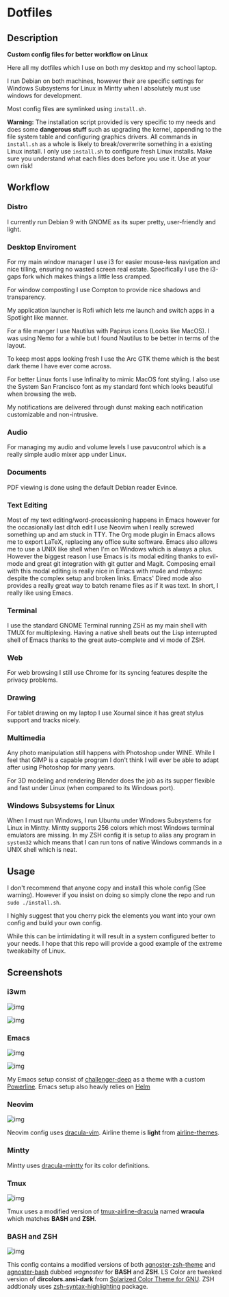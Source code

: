 # Dotfiles

## Description

**Custom config files for better workflow on Linux**

Here all my dotfiles which I use on both my desktop and my school laptop.

I run Debian on both machines, however their are specific settings for
Windows Subsystems for Linux in Mintty when I absolutely must use windows for development.

Most config files are symlinked using `install.sh`.

**Warning:** The installation script provided is very specific to my needs and does some **dangerous stuff** such as upgrading the kernel, appending to the file system table and configuring graphics drivers.
All commands in `install.sh` as a whole is likely to break/overwrite something in a existing Linux install.  I only use `install.sh` to configure fresh Linux installs.
Make sure you understand what each files does before you use it.  Use at your own risk!

## Workflow

### Distro

I currently run Debian 9 with GNOME as its super pretty, user-friendly and light.

### Desktop Enviroment

For my main window manager I use i3 for easier mouse-less navigation and nice tilling, ensuring no wasted screen real estate.  Specifically I use the i3-gaps fork which makes things a little less cramped.

For window composting I use Compton to provide nice shadows and transparency.

My application launcher is Rofi which lets me launch and switch apps in a Spotlight like manner.

For a file manger I use Nautilus with Papirus icons (Looks like MacOS).  I was using Nemo for a while but I found Nautilus to be better in terms of the layout.

To keep most apps looking fresh I use the Arc GTK theme which is the best dark theme I have ever come across.

For better Linux fonts I use Infinality to mimic MacOS font styling.  I also use the System San Francisco font as my standard font which looks beautiful when browsing the web.

My notifications are delivered through dunst making each notification customizable and non-intrusive.

### Audio

For managing my audio and volume levels I use pavucontrol which is a really simple audio mixer app under Linux.

### Documents

PDF viewing is done using the default Debian reader Evince.

### Text Editing

Most of my text editing/word-processioning happens in Emacs however for the occasionally last ditch edit I use Neovim when I really screwed something up and am stuck in TTY.  The Org mode plugin in Emacs allows me to export LaTeX, replacing any office suite software.  Emacs also allows me to use a UNIX like shell when I'm on Windows which is always a plus.  However the biggest reason I use Emacs is its modal editing thanks to evil-mode and great git integration with git gutter and Magit.  Composing email with this modal editing is really nice in Emacs with mu4e and mbsync despite the complex setup and broken links.  Emacs' Dired mode also provides a really great way to batch rename files as if it was text.  In short, I really like using Emacs.

### Terminal

I use the standard GNOME Terminal running ZSH as my main shell with TMUX for multiplexing.  Having a native shell beats out the Lisp interrupted shell of Emacs thanks to the great auto-complete and vi mode of ZSH.

### Web

For web browsing I still use Chrome for its syncing features despite the privacy problems.

### Drawing

For tablet drawing on my laptop I use Xournal since it has great stylus support and tracks nicely.

### Multimedia

Any photo manipulation still happens with Photoshop under WINE.  While I feel that GIMP is a capable program I don't think I will ever be able to adapt after using Photoshop for many years.

For 3D modeling and rendering Blender does the job as its supper flexible and fast under Linux (when compared to its Windows port).

### Windows Subsystems for Linux

When I must run Windows, I run Ubuntu under Windows Subsystems for Linux in Mintty.  Mintty supports 256 colors which most Windows terminal emulators are missing.  In my ZSH config it is setup to alias any program in `system32` which means that I can run tons of native Windows commands in a UNIX shell which is neat.

## Usage

I don't recommend that anyone copy and install this whole config (See warning).  However if you insist on doing so simply clone the repo and run `sudo ./install.sh`.

I highly suggest that you cherry pick the elements you want into your own config and build your own config.

While this can be intimidating it will result in a system configured better to your needs.  I hope that this repo will provide a good example of the extreme tweakabilty of Linux.

## Screenshots

### i3wm

![img](./screenshots/i3-1.png "i3wm1")

![img](./screenshots/i3-2.png "i3wm2")

### Emacs

![img](./screenshots/emacs.png "Emacs using a custom powerline with challenger-deep")

![img](./screenshots/emacs2.png "Emacs using the Helm narrowing completion framework")

My Emacs setup consist of [challenger-deep](https://github.com/MaxSt/challenger-deep) as a theme with a custom [Powerline](https://github.com/milkypostman/powerline).
Emacs setup also heavly relies on [Helm](https://github.com/emacs-helm/helm)

### Neovim

![img](./screenshots/vim.png "Neovim using Airline and NERDTree")

Neovim config uses [dracula-vim](https://github.com/dracula/vim).
Airline theme is **light** from [airline-themes](https://github.com/vim-airline/vim-airline-themes).

### Mintty

Mintty uses [dracula-mintty](https://github.com/dracula/mintty) for its color definitions.

### Tmux

![img](./screenshots/tmux.png "Tmux using usings splits and a custom theme")

Tmux uses a modified version of [tmux-airline-dracula](https://github.com/sei40kr/tmux-airline-dracula) named **wracula** which matches **BASH** and **ZSH**.

### BASH and ZSH

![img](./screenshots/zsh.png "ZSH using Oh My ZSH with the git and syntax plugins")

This config contains a modified versions of both [agnoster-zsh-theme](https://github.com/agnoster/agnoster-zsh-theme) and [agnoster-bash](https://gist.github.com/kruton/8345450) dubbed *wagnoster* for **BASH** and **ZSH**.
LS Color are tweaked version of **dircolors.ansi-dark** from [Solarized Color Theme for GNU](https://github.com/seebi/dircolors-solarized).
ZSH addtionaly uses [zsh-syntax-highlighting](https://github.com/zsh-users/zsh-syntax-highlighting) package.
